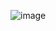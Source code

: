 ![image](https://github.com/Rajesh192110536/CSA1369-TOC/assets/113626176/c8df1cde-7ace-46b0-aed7-53060babc7cf)
